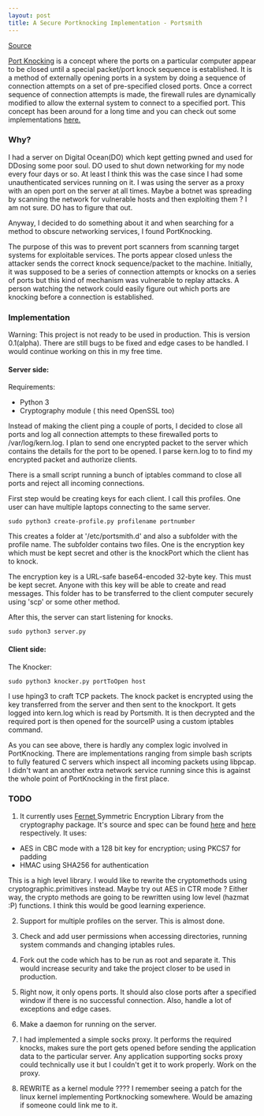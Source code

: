 ```yaml
---
layout: post
title: A Secure Portknocking Implementation - Portsmith
---
```


[Source](https://github.com/r-nikhil/Portsmith)


<a href="https://en.wikipedia.org/wiki/Port_knocking">Port Knocking</a> is a concept where the ports on a particular computer appear to be closed until a special packet/port knock sequence is established. It is a method of externally opening ports in a system by doing a sequence of connection attempts on a set of pre-specified closed ports. Once a correct sequence of connection attempts is made, the firewall rules are dynamically modified to allow the external system to connect to a specified port. This concept has been around for a long time and you can check out some implementations <a href = "http://www.portknocking.org/view/implementations">here.</a> 

### Why?

I had a server on Digital Ocean(DO) which kept getting pwned and used for DDosing some poor soul. DO used to shut down networking for my node every four days or so. At least I think this was the case since I had some unauthenticated services running on it. I was using the server as a proxy with an open port on the server at all times. Maybe a botnet was spreading by scanning the network for vulnerable hosts and then exploiting them ? I am not sure. DO has to figure that out. 

Anyway, I decided to do something about it and when searching for a method to obscure networking services, I found PortKnocking.

The purpose of this was to prevent port scanners from scanning target systems for exploitable services. The ports appear closed unless the attacker sends the correct knock sequence/packet to the machine. Initially, it was supposed to be a series of connection attempts or knocks on a series of ports but this kind of mechanism was vulnerable to replay attacks. A person watching the network could easily figure out which ports are knocking before a connection is established. 

### Implementation

Warning: This project is not ready to be used in production. This is version 0.1(alpha). There are still bugs to be fixed and edge cases to be handled. I would continue working on this in my free time.

#### Server side:

Requirements:

* Python 3
* Cryptography module ( this need OpenSSL too)

Instead of making the client ping a couple of ports, I decided to close all ports and log all connection attempts to these firewalled ports to /var/log/kern.log. I plan to send one encrypted packet to the server which contains the details for the port to be opened. I parse kern.log to to find my encrypted packet and authorize clients. 

There is a small script running a bunch of iptables command to close all ports and reject all incoming connections.

First step would be creating keys for each client. I call this profiles. One user can have multiple laptops connecting to the same server.

	sudo python3 create-profile.py profilename portnumber

This creates a folder at '/etc/portsmith.d' and also a subfolder with the profile name. The subfolder contains two files. One is the encryption key which must be kept secret and other is the knockPort which the client has to knock.

The encryption key is a URL-safe base64-encoded 32-byte key. This must be kept secret. Anyone with this key will be able to create and read messages. This folder has to be transferred to the client computer securely using 'scp' or some other method.

After this, the server can start listening for knocks. 

	sudo python3 server.py


#### Client side:

The Knocker:

	sudo python3 knocker.py portToOpen host

I use hping3 to craft TCP packets. The knock packet is encrypted using the key transferred from the server and then sent to the knockport. It gets logged into kern.log which is read by Portsmith. It is then decrypted and the required port is then opened for the sourceIP using a custom iptables command. 


As you can see above, there is hardly any complex logic involved in PortKnocking. There are implementations ranging from simple bash scripts to fully featured C servers which inspect all incoming packets using libpcap. I didn't want an another extra network service running since this is against the whole point of PortKnocking in the first place. 

### TODO

1) It currently uses <a href = "https://cryptography.io/en/latest/fernet/"> Fernet </a> Symmetric Encryption Library from the cryptography package. It's source and spec can be found [here](https://cryptography.io/en/latest/_modules/cryptography/fernet/) and [here](https://github.com/fernet/spec/blob/master/Spec.md) respectively. It uses:

- AES in CBC mode with a 128 bit key for encryption; using PKCS7 for padding
- HMAC using SHA256 for authentication

This is a high level library. I would like to rewrite the cryptomethods using cryptographic.primitives instead. Maybe try out AES in CTR mode ? Either way, the crypto methods are going to be rewritten using low level (hazmat :P) functions. I think this would be good learning experience. 

2) Support for multiple profiles on the server. This is almost done.

3) Check and add user permissions when accessing directories, running system commands and changing iptables rules. 

4) Fork out the code which has to be run as root and separate it. This would increase security and take the project closer to be used in production.

5) Right now, it only opens ports. It should also close ports after a specified window if there is no successful connection. Also, handle a lot of exceptions and edge cases.

6) Make a daemon for running on the server. 

7) I had implemented a simple socks proxy. It performs the required knocks, makes sure the port gets opened before sending the application data to the particular server. Any application supporting socks proxy could technically use it but I couldn't get it to work properly. Work on the proxy.

7) REWRITE as a kernel module ???? I remember seeing a patch for the linux kernel implementing Portknocking somewhere. Would be amazing if someone could link me to it.